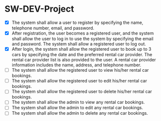 # SW-DEV-Project
- [X] The system shall allow a user to register by specifying the name, telephone number, email, and password. 
- [X] After registration, the user becomes a registered user, and the system shall allow the user to log in to use the system by specifying the email and password. The system shall allow a registered user to log out.
- [X] After login, the system shall allow the registered user to book up to 3 cars by specifying the date and the preferred rental car provider. The rental car provider list is also provided to the user. A rental car provider information includes the name, address, and telephone number.
- [ ] The system shall allow the registered user to view his/her rental car bookings.
- [ ] The system shall allow the registered user to edit his/her rental car bookings.
- [ ] The system shall allow the registered user to delete his/her rental car bookings.
- [ ] The system shall allow the admin to view any rental car bookings.
- [ ] The system shall allow the admin to edit any rental car bookings.
- [ ] The system shall allow the admin to delete any rental car bookings.
